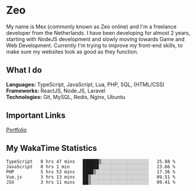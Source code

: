 # Zeo
My name is Mex (commonly known as Zeo online) and I'm a freelance developer from the Netherlands. I have been developing for almost 2 years, starting with NodeJS development and slowly moving towards Game and Web Development. Currently I'm trying to improve my front-end skills, to make sure my websites look as good as they function.

## What I do
**Languages:** TypeScript, JavaScript, Lua, PHP, SQL, (HTML/CSS)<br/>
**Frameworks:** ReactJS, Node.JS, Laravel<br/>
**Technologies:** Git, MySQL, Redis, Nginx, Ubuntu<br/>

## Important Links
[Portfolio](https://zeodev.cc)

## My WakaTime Statistics
<!--START_SECTION:waka-->
```text
TypeScript   8 hrs 47 mins   ██████▒░░░░░░░░░░░░░░░░░░   25.88 % 
JavaScript   8 hrs 1 min     ██████░░░░░░░░░░░░░░░░░░░   23.66 % 
PHP          5 hrs 53 mins   ████▒░░░░░░░░░░░░░░░░░░░░   17.36 % 
Vue.js       3 hrs 13 mins   ██▒░░░░░░░░░░░░░░░░░░░░░░   09.51 % 
JSX          3 hrs 11 mins   ██▒░░░░░░░░░░░░░░░░░░░░░░   09.41 % 
```
<!--END_SECTION:waka-->
